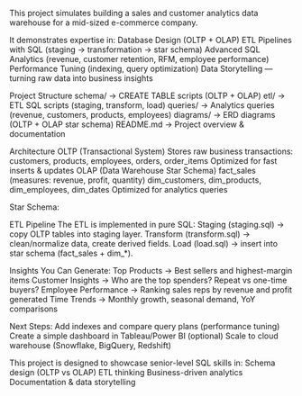 This project simulates building a sales and customer analytics data warehouse for a mid-sized e-commerce company.

It demonstrates expertise in:
  Database Design (OLTP + OLAP)
  ETL Pipelines with SQL (staging → transformation → star schema)
  Advanced SQL Analytics (revenue, customer retention, RFM, employee performance)
  Performance Tuning (indexing, query optimization)
  Data Storytelling — turning raw data into business insights

Project Structure
schema/        → CREATE TABLE scripts (OLTP + OLAP)
etl/           → ETL SQL scripts (staging, transform, load)
queries/       → Analytics queries (revenue, customers, products, employees)
diagrams/      → ERD diagrams (OLTP + OLAP star schema)
README.md      → Project overview & documentation

Architecture
  OLTP (Transactional System)
  Stores raw business transactions: customers, products, employees, orders, order_items
  Optimized for fast inserts & updates
  OLAP (Data Warehouse Star Schema)
  fact_sales (measures: revenue, profit, quantity)
  dim_customers, dim_products, dim_employees, dim_dates
  Optimized for analytics queries

Star Schema:

ETL Pipeline
The ETL is implemented in pure SQL:
  Staging (staging.sql) → copy OLTP tables into staging layer.
  Transform (transform.sql) → clean/normalize data, create derived fields.
  Load (load.sql) → insert into star schema (fact_sales + dim_*).

Insights You Can Generate:
  Top Products → Best sellers and highest-margin items
  Customer Insights → Who are the top spenders? Repeat vs one-time buyers?
  Employee Performance → Ranking sales reps by revenue and profit generated
  Time Trends → Monthly growth, seasonal demand, YoY comparisons

Next Steps:
  Add indexes and compare query plans (performance tuning)
  Create a simple dashboard in Tableau/Power BI (optional)
  Scale to cloud warehouse (Snowflake, BigQuery, Redshift)

This project is designed to showcase senior-level SQL skills in:
  Schema design (OLTP vs OLAP)
  ETL thinking
  Business-driven analytics
  Documentation & data storytelling

